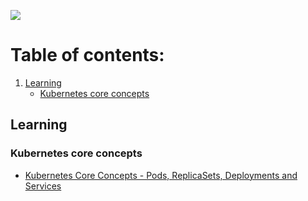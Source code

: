 
![](https://i.imgur.com/dh3Pl2X.png)

# Table of contents:
1. [Learning](#learning)
    - [Kubernetes core concepts](#kubernetes-core-concepts)

## Learning

### Kubernetes core concepts
- [Kubernetes Core Concepts - Pods, ReplicaSets, Deployments and Services](https://www.youtube.com/watch?v=cK1iSwfF4dM)

